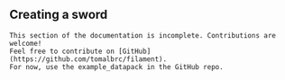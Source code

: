 ## Creating a sword

~~~admonish info
This section of the documentation is incomplete. Contributions are welcome!
Feel free to contribute on [GitHub](https://github.com/tomalbrc/filament).
For now, use the example_datapack in the GitHub repo.
~~~
